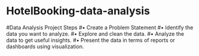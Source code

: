 # HotelBooking-data-analysis


#Data Analysis Project Steps
#•	Create a Problem Statement 
#•	Identify the data you want to analyze.
#•	Explore and clean the data.
#•	Analyze the data to get useful insights.
#•	Present the data in terms of reports or dashboards using visualization.
